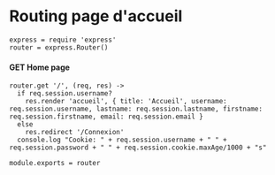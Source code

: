 # Routing page d'accueil

    express = require 'express'
    router = express.Router()

#### GET Home page

    router.get '/', (req, res) ->
      if req.session.username?
        res.render 'accueil', { title: 'Accueil', username: req.session.username, lastname: req.session.lastname, firstname: req.session.firstname, email: req.session.email }
      else
        res.redirect '/Connexion'
      console.log "Cookie: " + req.session.username + " " + req.session.password + " " + req.session.cookie.maxAge/1000 + "s"

    module.exports = router
